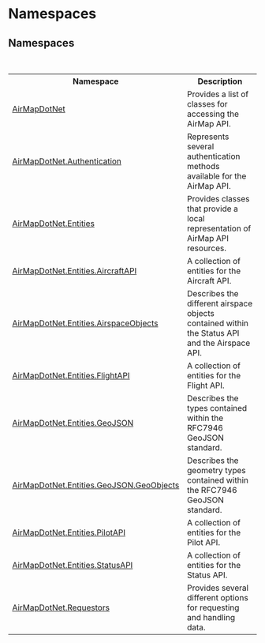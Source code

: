 # Namespaces
 


## Namespaces
&nbsp;<table><tr><th>Namespace</th><th>Description</th></tr><tr><td><a href="N_AirMapDotNet">AirMapDotNet</a></td><td>
Provides a list of classes for accessing the AirMap API.</td></tr><tr><td><a href="N_AirMapDotNet_Authentication">AirMapDotNet.Authentication</a></td><td>
Represents several authentication methods available for the AirMap API.</td></tr><tr><td><a href="N_AirMapDotNet_Entities">AirMapDotNet.Entities</a></td><td>
Provides classes that provide a local representation of AirMap API resources.</td></tr><tr><td><a href="N_AirMapDotNet_Entities_AircraftAPI">AirMapDotNet.Entities.AircraftAPI</a></td><td>
A collection of entities for the Aircraft API.</td></tr><tr><td><a href="N_AirMapDotNet_Entities_AirspaceObjects">AirMapDotNet.Entities.AirspaceObjects</a></td><td>
Describes the different airspace objects contained within the Status API and the Airspace API.</td></tr><tr><td><a href="N_AirMapDotNet_Entities_FlightAPI">AirMapDotNet.Entities.FlightAPI</a></td><td>
A collection of entities for the Flight API.</td></tr><tr><td><a href="N_AirMapDotNet_Entities_GeoJSON">AirMapDotNet.Entities.GeoJSON</a></td><td>
Describes the types contained within the RFC7946 GeoJSON standard.</td></tr><tr><td><a href="N_AirMapDotNet_Entities_GeoJSON_GeoObjects">AirMapDotNet.Entities.GeoJSON.GeoObjects</a></td><td>
Describes the geometry types contained within the RFC7946 GeoJSON standard.</td></tr><tr><td><a href="N_AirMapDotNet_Entities_PilotAPI">AirMapDotNet.Entities.PilotAPI</a></td><td>
A collection of entities for the Pilot API.</td></tr><tr><td><a href="N_AirMapDotNet_Entities_StatusAPI">AirMapDotNet.Entities.StatusAPI</a></td><td>
A collection of entities for the Status API.</td></tr><tr><td><a href="N_AirMapDotNet_Requestors">AirMapDotNet.Requestors</a></td><td>
Provides several different options for requesting and handling data.</td></tr></table>&nbsp;
